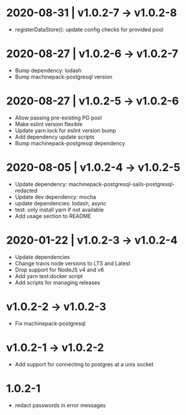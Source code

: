 2020-08-31 | v1.0.2-7 -> v1.0.2-8
=================================
* registerDataStore(): update config checks for provided pool

2020-08-27 | v1.0.2-6 -> v1.0.2-7
=================================
* Bump dependency: lodash
* Bump machinepack-postgresql version

2020-08-27 | v1.0.2-5 -> v1.0.2-6
=================================
* Allow passing pre-existing PG pool
* Make eslint version flexible
* Update yarn.lock for eslint version bump
* Add dependency update scripts
* Bump machinepack-postgresql dependency

2020-08-05 | v1.0.2-4 -> v1.0.2-5
=================================
* Update dependency: machinepack-postgresql-sails-postgresql-redacted
* Update dev dependency: mocha
* update dependencies: lodash, async
* test: only install yarn if not available
* Add usage section to README

2020-01-22 | v1.0.2-3 -> v1.0.2-4
=================================
* Update dependencies
* Change travis node versions to LTS and Latest
* Drop support for NodeJS v4 and v6
* Add yarn test:docker script
* Add scripts for managing releases

v1.0.2-2 -> v1.0.2-3
====================
* Fix machinepack-postgresql

v1.0.2-1 -> v1.0.2-2
====================
* Add support for connecting to postgres at a unix socket

1.0.2-1
=======
* redact passwords in error messages
